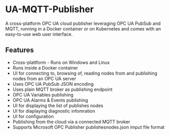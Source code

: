 # UA-MQTT-Publisher
A cross-platform OPC UA cloud publisher leveraging OPC UA PubSub and MQTT, running in a Docker container or on Kubernetes and comes with an easy-to-use web user interface.

## Features
* Cross-plattform - Runs on Windows and Linux
* Runs inside a Docker container
* UI for connecting to, browsing of, reading nodes from and publishing nodes from an OPC UA server
* Uses OPC UA PubSub JSON encoding
* Uses plain MQTT broker as publishing endpoint
* OPC UA Variables publishing
* OPC UA Alarms & Events publishing
* UI for displaying the list of publishes nodes
* UI for diaplaying diagnostic infomration
* UI for configuration
* Publishing from the cloud via a connected MQTT broker
* Supports Microsoft OPC Publisher publishesnodes.json imput file format
